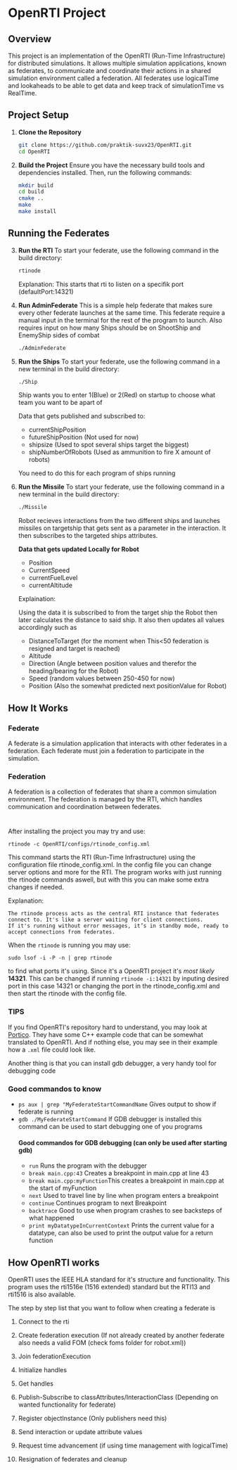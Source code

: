 # OpenRTI Project

## Overview

This project is an implementation of the OpenRTI (Run-Time Infrastructure) for distributed simulations. It allows multiple simulation applications, known as federates, to communicate and coordinate their actions in a shared simulation environment called a federation. All federates use logicalTime and lookaheads to be able to get data and keep track of simulationTime vs RealTime.

## Project Setup

1. **Clone the Repository**
    ```bash
    git clone https://github.com/praktik-suvx23/OpenRTI.git
    cd OpenRTI
    ```

2. **Build the Project**
    Ensure you have the necessary build tools and dependencies installed. Then, run the following commands:
    ```bash
    mkdir build
    cd build
    cmake ..
    make
    make install
    ```

## Running the Federates

3. **Run the RTI**
    To start your federate, use the following command in the build directory:
    ```bash
    rtinode
    ```
    Explanation:
    This starts that rti to listen on a specifik port (defaultPort:14321)

4. **Run AdminFederate**
    This is a simple help federate that makes sure every other federate launches at the same time. This federate require a manual input in the terminal for the rest of the program to launch. Also requires input on how many Ships should be on ShootShip and EnemyShip sides of combat
    ```bash
    ./AdminFederate
    ```

5. **Run the Ships**
    To start your federate, use the following command in a new terminal in the build directory:
    ```bash
    ./Ship
    ```
    Ship wants you to enter 1(Blue) or 2(Red) on startup to choose what team you want to be apart of 
    
    Data that gets published and subscribed to:

    * currentShipPosition
    * futureShipPosition (Not used for now)
    * shipsize (Used to spot several ships target the biggest)
    * shipNumberOfRobots (Used as ammunition to fire X amount of robots)

    You need to do this for each program of ships running

6. **Run the Missile**
    To start your federate, use the following command in a new terminal in the build directory:
    ```bash
    ./Missile
    ```
    Robot recieves interactions from the two different ships and launches missiles on targetship that gets sent as a parameter in the interaction. It then subscribes to the targeted ships attributes.

    **Data that gets updated Locally for Robot**
    * Position
    * CurrentSpeed
    * currentFuelLevel
    * currentAltitude

    Explaination: 
    
    Using the data it is subscribed to from the target ship the Robot then later calculates the distance to said ship. It also then updates all values accordingly such as 
    * DistanceToTarget (for the moment when This<50 federation is resigned and target is reached)
    * Altitude
    * Direction (Angle between position values and therefor the heading/bearing for the Robot)
    * Speed (random values between 250-450 for now)
    * Position (Also the somewhat predicted next positionValue for Robot)

## How It Works

### Federate

A federate is a simulation application that interacts with other federates in a federation. Each federate must join a federation to participate in the simulation.

### Federation

A federation is a collection of federates that share a common simulation environment. The federation is managed by the RTI, which handles communication and coordination between federates.

#

After installing the project you may try and use:
```
rtinode -c OpenRTI/configs/rtinode_config.xml
```
This command starts the RTI (Run-Time Infrastructure) using the configuration file rtinode_config.xml. 
In the config file you can change server options and more for the RTI. The program works with just running the rtinode commands aswell, but with this you can make some extra changes if needed.

Explanation:

    The rtinode process acts as the central RTI instance that federates connect to. It's like a server waiting for client connections.
    If it's running without error messages, it’s in standby mode, ready to accept connections from federates.

When the `rtinode` is running you may use:
```
sudo lsof -i -P -n | grep rtinode
```
to find what ports it's using. Since it's a OpenRTI project it's *most likely* **14321**. This can be changed if running `rtinode -i:14321` by inputing desired port in this case 14321 or changing the port in the rtinode_config.xml and then start the rtinode with the config file.


### TIPS
If you find OpenRTI's repository hard to understand, you may look at [Portico](https://github.com/openlvc/portico). They have some C++ example code that can be somewhat translated to OpenRTI. And if nothing else, you may see in their example how a ```.xml``` file could look like.

Another thing is that you can install gdb debugger, a very handy tool for debugging code

### Good commandos to know

* `ps aux | grep "MyFederateStartCommandName` Gives output to show if federate is running
* `gdb ./MyFederateStartCommand` If GDB debugger is installed this command can be used to start debugging one of you programs
    #### Good commandos for GDB debugging (can only be used after starting gdb)
    * `run` Runs the program with the debugger
    * `break main.cpp:43` Creates a breakpoint in main.cpp at line 43
    * `break main.cpp:myFunction`This creates a breakpoint in main.cpp at the start of myFunction
    * `next` Used to travel line by line when program enters a breakpoint
    * `continue` Continues program to next Breakpoint
    * `backtrace` Good to use when program crashes to see backsteps of what happened
    * `print myDatatypeInCurrentContext` Prints the current value for a datatype, can also be used to print the output value for a return function

## How OpenRTI works

OpenRTI uses the IEEE HLA standard for it's structure and functionality. This program uses the rti1516e (1516 extended) standard but the RTI13 and rti1516 is also available.

The step by step list that you want to follow when creating a federate is

1. Connect to the rti

2. Create federation execution (If not already created by another federate also needs a valid FOM (check foms folder for robot.xml))

3. Join federationExecution

4. Initialize handles

5. Get handles

6. Publish-Subscribe to classAttributes/InteractionClass (Depending on wanted functionality for federate)

7. Register objectInstance (Only publishers need this)

8. Send interaction or update attribute values

9. Request time advancement (if using time management with logicalTime)

10. Resignation of federates and cleanup





